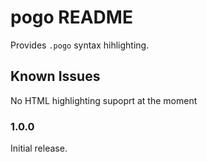 # pogo README

Provides `.pogo` syntax hihlighting.

## Known Issues

No HTML highlighting supoprt at the moment

### 1.0.0

Initial release.
